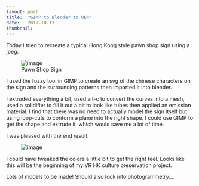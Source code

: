 ```yaml
---
layout: post
title:  "GIMP to Blender to UE4"
date:   2017-10-13
thumbnail: 
---
```



Today I tried to recreate a typical Hong Kong style pawn shop sign using a jpeg.

<figure>
	<img src="{{ site.baseurl }}/assets/blog3/pawn_sign.jpg" alt="image">
	<figcaption>
		Pawn Shop Sign
	</figcaption>
</figure>

I used the fuzzy tool in GIMP to create an svg of the chinese characters on the sign and the surrounding patterns then imported it into blender. 

I extruded everything a bit, used alt-c to convert the curves into a mesh, used a solidifier to fill it out a bit to look like tubes then applied an emission material.
I find that there was no need to actually model the sign itself but using loop-cuts to conform a plane into the right shape. I could use GIMP to get the shape and extrude it,
 which would save me a lot of time. 

I was pleased with the end result.

<figure>
	<img src="{{ site.baseurl }}/assets/blog3/pawn_sign_blender.jpg" alt="image">
</figure>  


</figure>   

I could have tweaked the colors a little bit to get the right feel. Looks like this will be the beginning of my VR HK culture preservation project.

Lots of models to be made! Should also look into photogrammetry....
